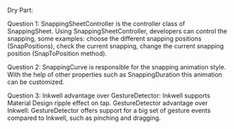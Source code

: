 Dry Part: 

Question 1:
SnappingSheetController is the controller class of SnappingSheet. Using SnappingSheetController, developers can control the snapping, 
    some examples: choose the different snapping positions (SnapPositions), check the current snapping, change the current snapping position (SnapToPosition method).

Question 2:
    SnappingCurve is responsible for the snapping animation style. With the help of other properties such as SnappingDuration this animation can be customized. 

Question 3:
    Inkwell advantage over GestureDetector: Inkwell supports Material Design ripple effect on tap.
    GestureDetector advantage over Inkwell: GestureDetector offers support for a big set of gesture events compared to Inkwell, such as pinching and dragging.